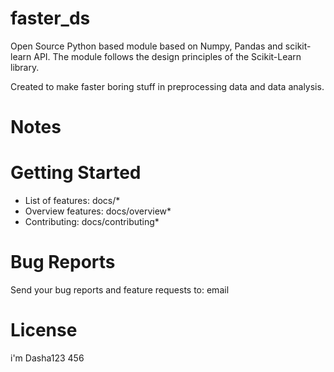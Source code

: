 # faster_ds

Open Source Python based module based on Numpy, Pandas and scikit-learn API.
The module follows the design principles of the Scikit-Learn library.


Created to make faster boring stuff in preprocessing data and data analysis.


# Notes
# Getting Started
 - List of features: docs/*
 - Overview features: docs/overview*
 - Contributing: docs/contributing*


# Bug Reports
Send your bug reports and feature requests to: email

# License
i'm Dasha123 456


